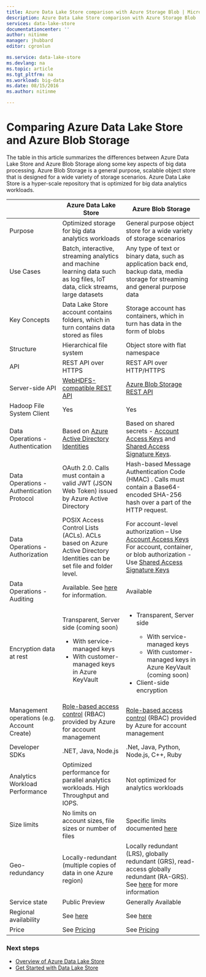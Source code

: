 ```yaml
---
title: Azure Data Lake Store comparison with Azure Storage Blob | Microsoft Docs
description: Azure Data Lake Store comparison with Azure Storage Blob
services: data-lake-store
documentationcenter: ''
author: nitinme
manager: jhubbard
editor: cgronlun

ms.service: data-lake-store
ms.devlang: na
ms.topic: article
ms.tgt_pltfrm: na
ms.workload: big-data
ms.date: 08/15/2016
ms.author: nitinme

---
```

# Comparing Azure Data Lake Store and Azure Blob Storage
The table in this article summarizes the differences between Azure Data Lake Store and Azure Blob Storage along some key aspects of big data processing. Azure Blob Storage is a general purpose, scalable object store that is designed for a wide variety of storage scenarios. Azure Data Lake Store is a hyper-scale repository that is optimized for big data analytics workloads.

|  | Azure Data Lake Store | Azure Blob Storage |
| --- | --- | --- |
| Purpose |Optimized storage for big data analytics workloads |General purpose object store for a wide variety of storage scenarios |
| Use Cases |Batch, interactive, streaming analytics and machine learning data such as log files, IoT data, click streams, large datasets |Any type of text or binary data, such as application back end, backup data, media storage for streaming and general purpose data |
| Key Concepts |Data Lake Store account contains folders, which in turn contains data stored as files |Storage account has containers, which in turn has data in the form of blobs |
| Structure |Hierarchical file system |Object store with flat namespace |
| API |REST API over HTTPS |REST API over HTTP/HTTPS |
| Server-side API |[WebHDFS-compatible REST API](https://msdn.microsoft.com/library/azure/mt693424.aspx) |[Azure Blob Storage REST API](https://msdn.microsoft.com/library/azure/dd135733.aspx) |
| Hadoop File System Client |Yes |Yes |
| Data Operations - Authentication |Based on [Azure Active Directory Identities](../active-directory/active-directory-authentication-scenarios.md) |Based on shared secrets - [Account Access Keys](../storage/storage-create-storage-account.md#manage-your-storage-account) and [Shared Access Signature Keys](../storage/storage-dotnet-shared-access-signature-part-1.md). |
| Data Operations - Authentication Protocol |OAuth 2.0. Calls must contain a valid JWT (JSON Web Token) issued by Azure Active Directory |Hash-based Message Authentication Code (HMAC) . Calls must contain a Base64-encoded SHA-256 hash over a part of the HTTP request. |
| Data Operations - Authorization |POSIX Access Control Lists (ACLs).  ACLs based on Azure Active Directory Identities can be set file and folder level. |For account-level authorization – Use [Account Access Keys](../storage/storage-create-storage-account.md#manage-your-storage-account)<br>For account, container, or blob authorization -  Use [Shared Access Signature Keys](../storage/storage-dotnet-shared-access-signature-part-1.md) |
| Data Operations - Auditing |Available. See [here](data-lake-store-diagnostic-logs.md) for information. |Available |
| Encryption data at rest |Transparent, Server side (coming soon)<ul><li>With service-managed keys</li><li>With customer-managed keys in Azure KeyVault</li></ul> |<ul><li>Transparent, Server side</li> <ul><li>With service-managed keys</li><li>With customer-managed keys in Azure KeyVault (coming soon)</li></ul><li>Client-side encryption</li></ul> |
| Management operations (e.g. Account Create) |[Role-based access control](../active-directory/role-based-access-control-what-is.md) (RBAC) provided by Azure for account management |[Role-based access control](../active-directory/role-based-access-control-what-is.md) (RBAC) provided by Azure for account management |
| Developer SDKs |.NET, Java, Node.js |.Net, Java, Python, Node.js, C++, Ruby |
| Analytics Workload Performance |Optimized performance for parallel analytics workloads. High Throughput and IOPS. |Not optimized for analytics workloads |
| Size limits |No limits on account sizes, file sizes or number of files |Specific limits documented [here](../azure-subscription-service-limits.md#storage-limits) |
| Geo-redundancy |Locally-redundant (multiple copies of data in one Azure region) |Locally redundant (LRS), globally redundant (GRS), read-access globally redundant (RA-GRS). See [here](../storage/storage-redundancy.md) for more information |
| Service state |Public Preview |Generally Available |
| Regional availability |See [here](https://azure.microsoft.com/regions/#services) |See [here](https://azure.microsoft.com/regions/#services) |
| Price |See [Pricing](https://azure.microsoft.com/pricing/details/data-lake-store/) |See [Pricing](https://azure.microsoft.com/pricing/details/storage/) |

### Next steps
* [Overview of Azure Data Lake Store](data-lake-store-overview.md)
* [Get Started with Data Lake Store](data-lake-store-get-started-portal.md)

